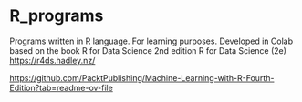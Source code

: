 # R_programs
Programs written in R language. For learning purposes. Developed in Colab
based on the book R for Data Science 2nd edition
R for Data Science (2e)
https://r4ds.hadley.nz/

https://github.com/PacktPublishing/Machine-Learning-with-R-Fourth-Edition?tab=readme-ov-file

